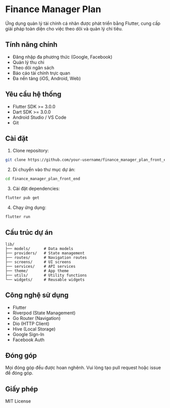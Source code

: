 # Finance Manager Plan

Ứng dụng quản lý tài chính cá nhân được phát triển bằng Flutter, cung cấp giải pháp toàn diện cho việc theo dõi và quản lý chi tiêu.

## Tính năng chính

- Đăng nhập đa phương thức (Google, Facebook)
- Quản lý thu chi
- Theo dõi ngân sách
- Báo cáo tài chính trực quan
- Đa nền tảng (iOS, Android, Web)

## Yêu cầu hệ thống

- Flutter SDK >= 3.0.0
- Dart SDK >= 3.0.0
- Android Studio / VS Code
- Git

## Cài đặt

1. Clone repository:
```bash
git clone https://github.com/your-username/finance_manager_plan_front_end.git
```

2. Di chuyển vào thư mục dự án:
```bash
cd finance_manager_plan_front_end
```

3. Cài đặt dependencies:
```bash
flutter pub get
```

4. Chạy ứng dụng:
```bash
flutter run
```

## Cấu trúc dự án

```
lib/
├── models/      # Data models
├── providers/   # State management
├── routes/      # Navigation routes
├── screens/     # UI screens
├── services/    # API services
├── theme/       # App theme
├── utils/       # Utility functions
└── widgets/     # Reusable widgets
```

## Công nghệ sử dụng

- Flutter
- Riverpod (State Management)
- Go Router (Navigation)
- Dio (HTTP Client)
- Hive (Local Storage)
- Google Sign-In
- Facebook Auth

## Đóng góp

Mọi đóng góp đều được hoan nghênh. Vui lòng tạo pull request hoặc issue để đóng góp.

## Giấy phép

MIT License
